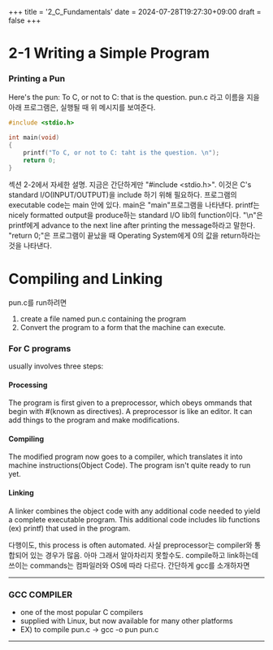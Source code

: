 +++
title = '2_C_Fundamentals'
date = 2024-07-28T19:27:30+09:00
draft = false
+++
# 2-1 Writing a Simple Program
### Printing a Pun
Here's the pun: To C, or not to C: that is the question.
pun.c 라고 이름을 지을 아래 프로그램은, 실행될 때 위 메시지를 보여준다.
```C
#include <stdio.h>

int main(void)
{
	printf("To C, or not to C: taht is the question. \n");
	return 0;
}
```
섹션 2-2에서 자세한 설명. 지금은 간단하게만
"#include <stdio.h>". 이것은 C's standard I/O(INPUT/OUTPUT)을 include 하기 위해 필요하다.
프로그램의 executable code는 main 안에 있다. main은 "main"프로그램을 나타낸다.
printf는 nicely formatted output을 produce하는 standard I/O lib의 function이다. "\n"은 printf에게 advance to the next line after printing the message하라고 말한다.
"return 0;"은 프로그램이 끝났을 때 Operating System에게 0의 값을 return하라는 것을 나타낸다.

# Compiling and Linking
pun.c를 run하려면
1. create a file named pun.c containing the program
2. Convert the program to a form that the machine can execute.
### For C programs
usually involves three steps:
#### Processing
The program is first given to a preprocessor, which obeys ommands that begin with #(known as directives). A preprocessor is like an editor. It can add things to the program and make modifications.
#### Compiling
The modified program now goes to a compiler, which translates it into machine instructions(Object Code). The program isn't quite ready to run yet.
#### Linking
A linker combines the object code with any additional code needed to yield a complete executable program. This additional code includes lib functions (ex) printf) that used in the program.

다행이도, this process is often automated. 사실 preprocessor는 compiler와 통합되어 있는 경우가 많음. 아마 그래서 알아차리지 못할수도. compile하고 link하는데 쓰이는 commands는 컴파일러와 OS에 따라 다르다. 간단하게 gcc를 소개하자면

------------------------------
### GCC COMPILER
- one of the most popular C compilers
- supplied with Linux, but now available for many other platforms
- EX) to compile pun.c -> gcc -o pun pun.c
----------------------------------
